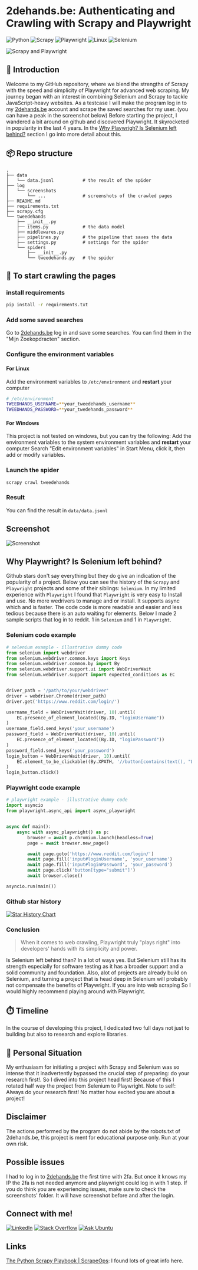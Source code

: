 # 2dehands.be: Authenticating and Crawling with Scrapy and Playwright
![Python](https://img.shields.io/badge/python-3670A0?style=for-the-badge&logo=python&logoColor=ffdd54)
![Scrapy](https://img.shields.io/badge/scrapy-50962d?style=for-the-badge&logo=scrapy&logoColor=white)
![Playwright](https://img.shields.io/badge/Playwright-2b3137?style=for-the-badge&logo=playwright&logoColor=orange)
![Linux](https://img.shields.io/badge/Linux-FCC624?style=for-the-badge&logo=linux&logoColor=black)
![Selenium](https://img.shields.io/badge/-selenium-%43B02A?style=for-the-badge&logo=selenium&logoColor=white)


![Scrapy and Playwright](./assets/scrapy-playwright.png)

## 📖 Introduction

Welcome to my GitHub repository, where we blend the strengths of Scrapy with the speed and simplicity of Playwright for 
advanced web scraping. My journey began with an interest in combining Selenium and Scrapy to tackle JavaScript-heavy 
websites. As a testcase I will make the program log in to my [2dehands.be](https://www.2dehands.be/) account and scrape 
the saved searches for my user. (you can have a peak in the screenshot below) 
Before starting the project, I wandered a bit around on github and discovered Playwright. It skyrocketed in popularity 
in the last 4 years. In the [Why Playwrigh? Is Selenium left behind?](#why-playwright-is-selenium-left-behind) section 
I go into more detail about this.

## 📦 Repo structure
```
.
├── data
│   └── data.jsonl           # the result of the spider
├── log
│   └── screenshots
│       └── ...              # screenshots of the crawled pages
├── README.md
├── requirements.txt
├── scrapy.cfg
└── tweedehands
    ├── __init__.py
    ├── items.py             # the data model
    ├── middlewares.py
    ├── pipelines.py         # the pipeline that saves the data
    ├── settings.py          # settings for the spider
    └── spiders
        ├── __init__.py
        └── tweedehands.py   # the spider
```


## 🚀 To start crawling the pages

### install requirements
```bash
pip install -r requirements.txt
```

### Add some saved searches
Go to [2dehands.be](https://www.2dehands.be) log in and save some searches. You can find them in the 
"Mijn Zoekopdracten" section.

### Configure the environment variables

#### For Linux
Add the environment variables to `/etc/environment` and **restart** your computer 
```bash
# /etc/environment
TWEEDHANDS_USERNAME=**your_tweedehands_username**
TWEEDHANDS_PASSWORD=**your_twedehands_password**
```

#### For Windows
This project is not tested on windows, but you can try the following:
Add the environment variables to the system environment variables and **restart** your computer
Search "Edit environment variables" in Start Menu, click it, then add or modify variables.

### Launch the spider
```bash
scrapy crawl tweedehands
```

### Result

You can find the result in `data/data.jsonl` 
## Screenshot
![Screenshot](./assets/my_searches.png)

## Why Playwright? Is Selenium left behind?
Github stars don't say everything but they do give an indication of the popularity of a project. Below you can see the
history of the `Scrapy` and `Playwright` projects and some of their siblings: `Selenium`. In my limited experience with 
`Playwright` I found that `Playwright` is very easy to Install and use. No more wedrivers to manage and or install.
It supports async which and is faster. The code code is more readable and easier and less tedious because there is an 
auto waiting for elements. Below I made 2 sample scripts that log in to reddit. 1 in `Selenium` and 1 in `Playwright`.
### Selenium code example
```python
# selenium example - illustrative dummy code
from selenium import webdriver
from selenium.webdriver.common.keys import Keys
from selenium.webdriver.common.by import By
from selenium.webdriver.support.ui import WebDriverWait
from selenium.webdriver.support import expected_conditions as EC


driver_path = '/path/to/your/webdriver'
driver = webdriver.Chrome(driver_path)
driver.get('https://www.reddit.com/login/')

username_field = WebDriverWait(driver, 10).until(
    EC.presence_of_element_located((By.ID, "loginUsername"))
)
username_field.send_keys('your_username')
password_field = WebDriverWait(driver, 10).until(
    EC.presence_of_element_located((By.ID, "loginPassword"))
)
password_field.send_keys('your_password')
login_button = WebDriverWait(driver, 10).until(
    EC.element_to_be_clickable((By.XPATH, '//button[contains(text(), "Log In")]'))
)
login_button.click()
```
### Playwright code example
```python
# playwright example - illustrative dummy code
import asyncio
from playwright.async_api import async_playwright


async def main():
    async with async_playwright() as p:
        browser = await p.chromium.launch(headless=True)
        page = await browser.new_page()

        await page.goto('https://www.reddit.com/login/')
        await page.fill('input#loginUsername', 'your_username')
        await page.fill('input#loginPassword', 'your_password')
        await page.click('button[type="submit"]')
        await browser.close()

asyncio.run(main())
```

### Github star history
[![Star History Chart](https://api.star-history.com/svg?repos=microsoft/playwright,SeleniumHQ/selenium,scrapy/scrapy&type=Date)](https://star-history.com/#microsoft/playwright&SeleniumHQ/selenium&scrapy/scrapy&Date)

### Conclusion
> When it comes to web crawling, Playwright truly "plays right" into developers' hands with its simplicity and power.

Is Selenium left behind than? In a lot of ways yes. But Selenium still has its strength especially for software testing 
as it has a broader support and a solid community and foundation. Also, alot of projects are already build on Selenium, 
and turning a project that is head deep in Selenium will probably not compensate the benefits of Playwright. If you are 
into web scraping So I would highly recommend playing around with Playwright.

## ⏱️ Timeline
In the course of developing this project, I dedicated two full days not just to building but also to research 
and explore libraries.

## 📌 Personal Situation
My enthusiasm for initiating a project with Scrapy and Selenium was so intense that it inadvertently bypassed the 
crucial step of preparing: do your research first!. So I dived into this project head first! Because of this I rotated 
half way the project from Selenium to Playwright.
Note to self: Always do your research first! No matter how excited you are about a project!

## Disclaimer
The actions performed by the program do not abide by the robots.txt of 2dehands.be, this project is ment for educational 
purpose only. Run at your own risk.

## Possible issues
I had to log in to [2dehands.be](https://www.2dehands.be/) the first time with 2fa. But once it knows my IP the 2fa is not needed anymore and playwright could log in with 1 step.
If you do think you are experiencing issues, make sure to check the screenshots' folder. It will have screenshot before and after the login.

## Connect with me!
[![LinkedIn](https://img.shields.io/badge/linkedin-%230077B5.svg?style=for-the-badge&logo=linkedin&logoColor=white)](https://www.linkedin.com/in/gerrit-geeraerts-143488141)
[![Stack Overflow](https://img.shields.io/badge/-Stackoverflow-FE7A16?style=for-the-badge&logo=stack-overflow&logoColor=white)](https://stackoverflow.com/users/10213635/gerrit-geeraerts)
[![Ask Ubuntu](https://img.shields.io/badge/-Askubuntu-dd4814?style=for-the-badge&logo=ubuntu&logoColor=white)](https://askubuntu.com/users/1097288/gerrit-geeraerts)

## Links

[The Python Scrapy Playbook | ScrapeOps](https://scrapeops.io/python-scrapy-playbook/): I found lots of great info here.